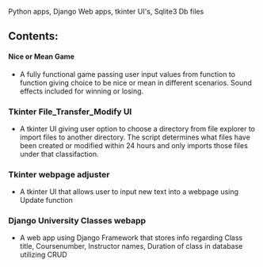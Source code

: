  Python apps, Django Web apps, tkinter UI's, Sqlite3 Db files 

## Contents:

#### Nice or Mean Game
- A fully functional game passing user input values from function to function giving choice to be nice or mean in different scenarios.  Sound effects included for winning or losing.

### Tkinter File_Transfer_Modify UI
- A tkinter UI giving user option to choose a directory from file explorer to import files to another directory.  The script determines what files have been created or modified within 24 hours and only imports those files under that classifaction.

### Tkinter webpage adjuster
- A tkinter UI that allows user to input new text into a webpage using Update function

### Django University Classes webapp
- A web app using Django Framework that stores info regarding Class title, Coursenumber, Instructor names, Duration of class in database utilizing CRUD




